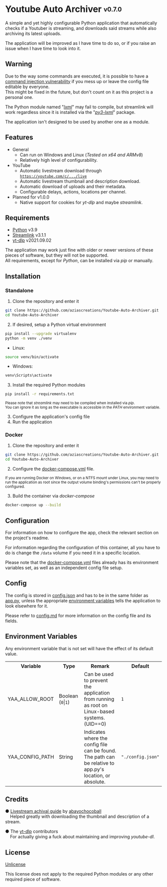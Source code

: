 # Youtube Auto Archiver <sub><sup>v0.7.0</sup></sub>
A simple and yet highly configurable Python application that automatically checks if a Youtuber is streaming,
and downloads said streams while also archiving its latest uploads.

The application will be improved as I have time to do so, or if you raise an issue when I have time to look into it.

## Warning
Due to the way some commands are executed, it is possible to have a
[command injection vulnerability](https://owasp.org/www-community/attacks/Command_Injection)
if you mess up or leave the config file editable by everyone.<br><!--This problem **can be mitigated** if you set up the appropriate [environment variables ](#environment-variables).-->
This might be fixed in the future, but don't count on it as this project is a personal one.

The Python module named "*[lxml](https://lxml.de/)*" may fail to compile, but streamlink will work regardless since 
it is installed via the "*[py3-lxml](https://pkgs.alpinelinux.org/packages?name=py3-lxml)*" package.

The application isn't designed to be used by another one as a module.

## Features
* General
  * Can run on Windows and Linux (*Tested on x64 and ARMv8*)
  * Relatively high level of configurability.
* YouTube
  * Automatic livestream download through <code>https://youtube.com/c/.../live</code>
  * Automatic livestream thumbnail and description download.
  * Automatic download of uploads and their metadata.
  * Configurable delays, actions, locations per channel.
* Planned for v1.0.0
  * Native support for cookies for *yt-dlp* and maybe *streamlink*.

## Requirements
* [Python](https://www.python.org/) v3.9
* [Streamlink](https://streamlink.github.io/) v3.1.1
* [yt-dlp](https://github.com/yt-dlp/yt-dlp) v2021.09.02

The application may work just fine with older or newer versions of these pieces of software, but they will not be supported.<br>
All requirements, except for *Python*, can be installed via *pip* or manually.

## Installation

### Standalone
1. Clone the repository and enter it
```bash
git clone https://github.com/aziascreations/Youtube-Auto-Archiver.git
cd Youtube-Auto-Archiver
```

2. If desired, setup a Python virtual environment
```bash
pip install --upgrade virtualenv
python -m venv ./venv
```
* Linux:
```bash
source venv/bin/activate
```
* Windows:
```bash
venv\Scripts\activate
```

3. Install the required Python modules
```bash
pip install -r requirements.txt
```
<sup>Please note that *streamlink* may need to be compiled when installed via *pip*.<br>
You can ignore it as long as the executable is accessible in the *PATH* environment variable.</sup>

3. Configure the application's config file
4. Run the application

### Docker
1. Clone the repository and enter it
```bash
git clone https://github.com/aziascreations/Youtube-Auto-Archiver.git
cd Youtube-Auto-Archiver
```

2. Configure the [docker-compose.yml](docker-compose.yml) file.

<sup>If you are running Docker on Windows, or on a NTFS mount under Linux, you may need to run the application as
root since the output volume binding's permissions can't be properly configured.</sup>

3. Build the container via *docker-compose*
```bash
docker-compose up --build
```

## Configuration
For information on how to configure the app, check the relevant section on the project's readme.

For information regarding the configuration of this container, all you have to do is change the `/data` volume if you need it in a specific location.

Please note that the [docker-compose.yml](docker/docker-compose.yml) files already has its environment variables set, as well as an independent config file setup.

## Config
The config is stored in [config.json](config.json) and has to be in the same folder as [app.py](app.py), unless the
appropriate [environment variables](#environment-variables) tells the application to look elsewhere for it.

Please refer to [config.md](config.md) for more information on the config file and its fields.

## Environment Variables
Any environment variable that is not set will have the effect of its default value.

<table>
    <tr>
        <th style="width:25%">Variable</th>
        <th style="width:20%">Type</th>
        <th style="width:50%">Remark</th>
        <th style="width:5%">Default</th>
    </tr>
    <tr>
        <td>YAA_ALLOW_ROOT</td>
        <td>Boolean (<code>0</code>|<code>1</code>)</td>
        <td>Can be used to prevent the application from running as root on Linux-based systems. (UID==0)</td>
        <td><code>1</code></td>
    </tr>
    <!--<tr>
        <td>YAA_ALLOW_RAW_PARAMETERS</td>
        <td>Boolean (<code>0</code>|<code>1</code>)</td>
        <td>Can be used to prevent the command injection attacks.</td>
        <td><code>1</code></td>
    </tr>-->
    <tr>
        <td>YAA_CONFIG_PATH</td>
        <td>String</td>
        <td>
            Indicates where the config file can be found.<br>
            The path can be relative to app.py's location, or absolute.
        </td>
        <td><code>"./config.json"</code></td>
    </tr>
</table>

## Credits
● [Livestream achival guide](https://github.com/abayochocoball/hollow_memories/blob/master/archiving_livestreams.md)
by [abayochocoball](https://github.com/abayochocoball) <br>
&nbsp;&nbsp;&nbsp;&nbsp;Helped greatly with downloading the thumbnail and description of a stream.

● The [yt-dlp](https://github.com/yt-dlp/yt-dlp) contributors<br>
&nbsp;&nbsp;&nbsp;&nbsp;For actually giving a fuck about maintaining and improving *youtube-dl*.

## License
[Unlicense](LICENSE)

This license does not apply to the required Python modules or any other required piece of software.
